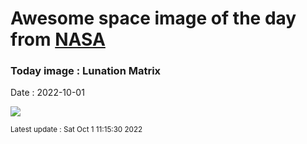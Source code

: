 
# Awesome space image of the day from [NASA](https://api.nasa.gov/)

### Today image : Lunation Matrix

Date : 2022-10-01


![](https://apod.nasa.gov/apod/image/2210/Lu20220729-0826_1050.jpg)

<small>Latest update : Sat Oct  1 11:15:30 2022</small>


